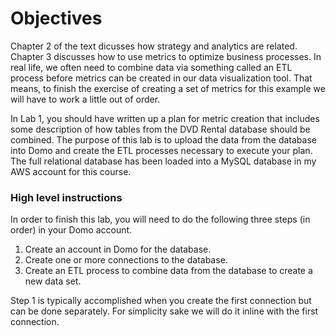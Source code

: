 Objectives
==========

Chapter 2 of the text dicusses how strategy and analytics are related.
Chapter 3 discusses how to use metrics to optimize business processes.
In real life, we often need to combine data via something called an ETL
process before metrics can be created in our data visualization tool.
That means, to finish the exercise of creating a set of metrics for this
example we will have to work a little out of order.

In Lab 1, you should have written up a plan for metric creation that
includes some description of how tables from the DVD Rental database
should be combined. The purpose of this lab is to upload the data from
the database into Domo and create the ETL processes necessary to execute
your plan. The full relational database has been loaded into a MySQL
database in my AWS account for this course.

### High level instructions

In order to finish this lab, you will need to do the following three
steps (in order) in your Domo account.

1.  Create an account in Domo for the database.
2.  Create one or more connections to the database.
3.  Create an ETL process to combine data from the database to create a
    new data set.

Step 1 is typically accomplished when you create the first connection
but can be done separately. For simplicity sake we will do it inline
with the first connection.

